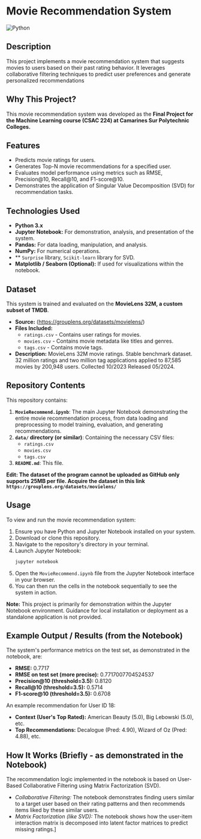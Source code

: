 # Movie Recommendation System 

![Python](https://img.shields.io/badge/Python-3.x-blue.svg)
<!-- You can add a badge for Jupyter if you like: ![Jupyter](https://img.shields.io/badge/Jupyter-Notebook-orange.svg) -->

## Description
This project implements a movie recommendation system that suggests movies to users based on their past rating behavior. It leverages collaborative filtering techniques to predict user preferences and generate personalized recommendations

## Why This Project?
This movie recommendation system was developed as the **Final Project for the Machine Learning course (CSAC 224) at Camarines Sur Polytechnic Colleges.**

## Features
*   Predicts movie ratings for users.
*   Generates Top-N movie recommendations for a specified user.
*   Evaluates model performance using metrics such as RMSE, Precision@10, Recall@10, and F1-score@10.
*   Demonstrates the application of Singular Value Decomposition (SVD) for recommendation tasks.

## Technologies Used
*   **Python 3.x**
*   **Jupyter Notebook:** For demonstration, analysis, and presentation of the system.
*   **Pandas:** For data loading, manipulation, and analysis.
*   **NumPy:** For numerical operations.
*   ** `Surprise` library, `Scikit-learn` library for SVD.
*   **Matplotlib / Seaborn (Optional):** If used for visualizations within the notebook.

## Dataset
This system is trained and evaluated on the **MovieLens 32M, a custom subset of TMDB**.
*   **Source:** (https://grouplens.org/datasets/movielens/)
*   **Files Included:**
    *   `ratings.csv` - Contains user ratings for movies.
    *   `movies.csv` - Contains movie metadata like titles and genres.
    *   `tags.csv` - Contains movie tags.
*   **Description:** MovieLens 32M movie ratings. Stable benchmark dataset. 32 million ratings and two million tag applications applied to 87,585 movies by 200,948 users. Collected 10/2023 Released 05/2024.

## Repository Contents
This repository contains:
1.  **`MovieRecommend.ipynb`**: The main Jupyter Notebook demonstrating the entire movie recommendation process, from data loading and preprocessing to model training, evaluation, and generating recommendations.
2.  **`data/` directory (or similar)**: Containing the necessary CSV files:
    *   `ratings.csv`
    *   `movies.csv`
    *   `tags.csv`
3.  **`README.md`**: This file.

**Edit: The dataset of the program cannot be uploaded as GitHub only supports 25MB per file. Acquire the dataset in this link `https://grouplens.org/datasets/movielens/`**

## Usage
To view and run the movie recommendation system:
1.  Ensure you have Python and Jupyter Notebook installed on your system.
2.  Download or clone this repository.
3.  Navigate to the repository's directory in your terminal.
4.  Launch Jupyter Notebook:
    ```bash
    jupyter notebook
    ```
5.  Open the `MovieRecommend.ipynb` file from the Jupyter Notebook interface in your browser.
6.  You can then run the cells in the notebook sequentially to see the system in action.

**Note:** This project is primarily for demonstration within the Jupyter Notebook environment. Guidance for local installation or deployment as a standalone application is not provided.

## Example Output / Results (from the Notebook)

The system's performance metrics on the test set, as demonstrated in the notebook, are:
*   **RMSE:** 0.7717
*   **RMSE on test set (more precise):** 0.7717007704524537
*   **Precision@10 (threshold=3.5):** 0.8120
*   **Recall@10 (threshold=3.5):** 0.5714
*   **F1-score@10 (threshold=3.5):** 0.6708

An example recommendation for User ID 18:
*   **Context (User's Top Rated):** American Beauty (5.0), Big Lebowski (5.0), etc.
*   **Top Recommendations:** Decalogue (Pred: 4.90), Wizard of Oz (Pred: 4.88), etc.


## How It Works (Briefly - as demonstrated in the Notebook)
The recommendation logic implemented in the notebook is based on User-Based Collaborative Filtering using  Matrix Factorization (SVD).

- *Collaborative Filtering:* The notebook demonstrates finding users similar to a target user based on their rating patterns and then recommends items liked by these similar users.
- *Matrix Factorization (like SVD):* The notebook shows how the user-item interaction matrix is decomposed into latent factor matrices to predict missing ratings.]

